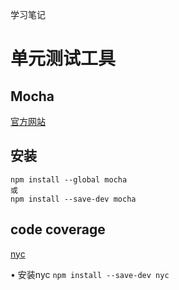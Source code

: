学习笔记



# 单元测试工具

## Mocha

[官方网站](https://mochajs.org/)

## 安装

````shell
npm install --global mocha 
或
npm install --save-dev mocha
````



## code coverage

[nyc](https://www.npmjs.com/package/nyc)

• 安装nyc  `npm install --save-dev nyc`

